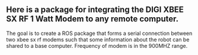 ## Here is a package for integrating the DIGI XBEE SX RF 1 Watt Modem to any remote computer.

The goal is to create a ROS package that forms a serial connection between two xbee sx rf modems such that some information about the robot can be shared to a base computer. Frequency of modem is in the 900MHZ range.
